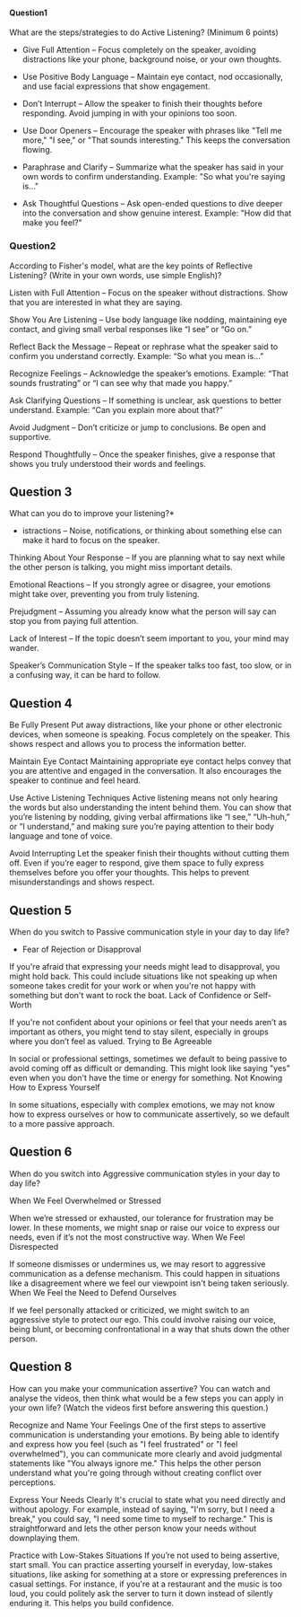#### Question1
What are the steps/strategies to do Active Listening? (Minimum 6 points)
* Give Full Attention – Focus completely on the speaker, avoiding distractions like your phone, background noise, or your own thoughts.
* Use Positive Body Language – Maintain eye contact, nod occasionally, and use facial expressions that show engagement.
* Don’t Interrupt – Allow the speaker to finish their thoughts before responding. Avoid jumping in with your opinions too soon.
* Use Door Openers – Encourage the speaker with phrases like "Tell me more," "I see," or "That sounds interesting." This keeps the conversation flowing.

* Paraphrase and Clarify – Summarize what the speaker has said in your own words to confirm understanding. Example: "So what you're saying is..."

* Ask Thoughtful Questions – Ask open-ended questions to dive deeper into the conversation and show genuine interest. Example: "How did that make you feel?"

### Question2
According to Fisher's model, what are the key points of Reflective Listening? (Write in your own words, use simple English)?

Listen with Full Attention – Focus on the speaker without distractions. Show that you are interested in what they are saying.

Show You Are Listening – Use body language like nodding, maintaining eye contact, and giving small verbal responses like “I see” or “Go on.”

Reflect Back the Message – Repeat or rephrase what the speaker said to confirm you understand correctly. Example: “So what you mean is…”

Recognize Feelings – Acknowledge the speaker’s emotions. Example: “That sounds frustrating” or “I can see why that made you happy.”

Ask Clarifying Questions – If something is unclear, ask questions to better understand. Example: “Can you explain more about that?”

Avoid Judgment – Don’t criticize or jump to conclusions. Be open and supportive.

Respond Thoughtfully – Once the speaker finishes, give a response that shows you truly understood their words and feelings.

## Question 3
What can you do to improve your listening?*
* istractions – Noise, notifications, or thinking about something else can make it hard to focus on the speaker.

Thinking About Your Response – If you are planning what to say next while the other person is talking, you might miss important details.

Emotional Reactions – If you strongly agree or disagree, your emotions might take over, preventing you from truly listening.

Prejudgment – Assuming you already know what the person will say can stop you from paying full attention.

Lack of Interest – If the topic doesn’t seem important to you, your mind may wander.

Speaker’s Communication Style – If the speaker talks too fast, too slow, or in a confusing way, it can be hard to follow.

## Question 4
Be Fully Present
Put away distractions, like your phone or other electronic devices, when someone is speaking. Focus completely on the speaker. This shows respect and allows you to process the information better.

Maintain Eye Contact
Maintaining appropriate eye contact helps convey that you are attentive and engaged in the conversation. It also encourages the speaker to continue and feel heard.

Use Active Listening Techniques
Active listening means not only hearing the words but also understanding the intent behind them. You can show that you’re listening by nodding, giving verbal affirmations like “I see,” “Uh-huh,” or “I understand,” and making sure you’re paying attention to their body language and tone of voice.

Avoid Interrupting
Let the speaker finish their thoughts without cutting them off. Even if you’re eager to respond, give them space to fully express themselves before you offer your thoughts. This helps to prevent misunderstandings and shows respect.


## Question 5
When do you switch to Passive communication style in your day to day life?

* Fear of Rejection or Disapproval

If you're afraid that expressing your needs might lead to disapproval, you might hold back. This could include situations like not speaking up when someone takes credit for your work or when you're not happy with something but don't want to rock the boat.
Lack of Confidence or Self-Worth

If you're not confident about your opinions or feel that your needs aren’t as important as others, you might tend to stay silent, especially in groups where you don’t feel as valued.
Trying to Be Agreeable

In social or professional settings, sometimes we default to being passive to avoid coming off as difficult or demanding. This might look like saying "yes" even when you don't have the time or energy for something.
Not Knowing How to Express Yourself

In some situations, especially with complex emotions, we may not know how to express ourselves or how to communicate assertively, so we default to a more passive approach.

## Question 6 
When do you switch into Aggressive communication styles in your day to day life?

When We Feel Overwhelmed or Stressed

When we’re stressed or exhausted, our tolerance for frustration may be lower. In these moments, we might snap or raise our voice to express our needs, even if it’s not the most constructive way.
When We Feel Disrespected

If someone dismisses or undermines us, we may resort to aggressive communication as a defense mechanism. This could happen in situations like a disagreement where we feel our viewpoint isn't being taken seriously.
When We Feel the Need to Defend Ourselves

If we feel personally attacked or criticized, we might switch to an aggressive style to protect our ego. This could involve raising our voice, being blunt, or becoming confrontational in a way that shuts down the other person.


## Question 8
How can you make your communication assertive? You can watch and analyse the videos, then think what would be a few steps you can apply in your own life? (Watch the videos first before answering this question.)

Recognize and Name Your Feelings
One of the first steps to assertive communication is understanding your emotions. By being able to identify and express how you feel (such as "I feel frustrated" or "I feel overwhelmed"), you can communicate more clearly and avoid judgmental statements like "You always ignore me." This helps the other person understand what you're going through without creating conflict over perceptions.

Express Your Needs Clearly
It's crucial to state what you need directly and without apology. For example, instead of saying, "I'm sorry, but I need a break," you could say, "I need some time to myself to recharge." This is straightforward and lets the other person know your needs without downplaying them.

Practice with Low-Stakes Situations
If you’re not used to being assertive, start small. You can practice asserting yourself in everyday, low-stakes situations, like asking for something at a store or expressing preferences in casual settings. For instance, if you're at a restaurant and the music is too loud, you could politely ask the server to turn it down instead of silently enduring it. This helps you build confidence.